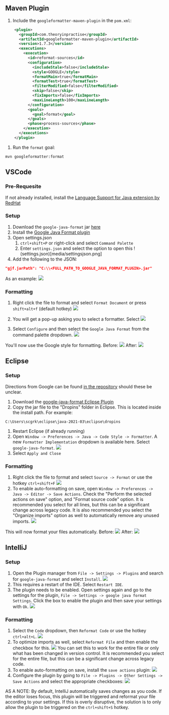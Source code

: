 ## Maven Plugin
1. Include the `googleformatter-maven-plugin` in the `pom.xml`:
```xml
    <plugin>
      <groupId>com.theoryinpractise</groupId>
      <artifactId>googleformatter-maven-plugin</artifactId>
      <version>1.7.3</version>
      <executions>
        <execution>
          <id>reformat-sources</id>
          <configuration>
            <includeStale>false</includeStale>
            <style>GOOGLE</style>
            <formatMain>true</formatMain>
            <formatTest>true</formatTest>
            <filterModified>false</filterModified>
            <skip>false</skip>
            <fixImports>false</fixImports>
            <maxLineLength>100</maxLineLength>
          </configuration>
          <goals>
            <goal>format</goal>
          </goals>
          <phase>process-sources</phase>
        </execution>
      </executions>
    </plugin>
```
1. Run the `format` goal:
```
mvn googleformatter:format
```

## VSCode
### Pre-Requesite
If not already installed, install the [Language Support for Java extension by RedHat](https://marketplace.visualstudio.com/items?itemName=redhat.java)

### Setup
1. Download the `google-java-format` jar [here](https://github.com/google/google-java-format/releases/download/v1.10.0/google-java-format-1.10.0-all-deps.jar)
1. Install the [Google Java Format plugin](https://marketplace.visualstudio.com/items?itemName=mngrm3a.vscode-google-java-formatter)
1.  Open settings.json
    1. `ctrl+shift+P` or right-click and select `Command Palette`
    1. Enter `settings.json` and select the option to open this
        !(settings.json)[media/settingsjson.png]
1. Add the following to the JSON:
```json
"gjf.jarPath": "C:\\<FULL_PATH_TO_GOOGLE_JAVA_FORMAT_PLUGIN>.jar"
```
As an example:
![](media/vscode/settingsjson.png)

### Formatting
1. Right click the file to format and select `Format Document` or press `shift+alt+f` (default hotkey)
![](media/vscode/formatdocument.png)

1. You will get a pop-up asking you to select a formatter. Select
![](media/vscode/selectformatter1.png)
1. Select `Configure` and then select the `Google Java Format` from the command palette dropdown.
![](media/vscode/selectformatter2.png)

You'll now use the Google style for formatting.
Before:
![](media/vscode/before.png)
After:
![](media/vscode/after.png)

## Eclipse
### Setup
Directions from Google can be found [in the repository](https://github.com/google/google-java-format#eclipse) should these be unclear.
1. Download the [google-java-format Eclipse Plugin](https://github.com/google/google-java-format/releases/download/google-java-format-1.6/google-java-format-eclipse-plugin_1.6.0.jar)
1. Copy the jar file to the "Dropins" folder in Eclipse. This is located inside the install path.
For example:
```
C:\Users\scgrk\eclipse\java-2021-03\eclipse\dropins
```
1. Restart Eclipse (if already running)
1. Open `Window -> Preferences -> Java -> Code Style -> Formatter`. A new `Formatter Implementation` dropdown is available here. Select `google-java-format`.
![](media/eclipse/eclipseformatter.png)
1. Select `Apply and Close`

### Formatting
1. Right click the file to format and select `Source -> Format` or use the hotkey `ctrl+shift+F`
![](media/eclipse/format.png)
1. To enable auto-formatting on save, open `Window -> Preferences -> Java -> Editor -> Save Actions`. Check the "Perform the selected actions on save" option, and "Format source code" option. It is recommended you select for all lines, but this can be a significant change across legacy code. It is also recommended you select the "Organize imports" option as well to automatically remove any unused imports.
![](media/eclipse/format-on-save.png)

This will now format your files automatically.
Before:
![](media/eclipse/before.png)
After:
![](media/eclipse/after.png)

## IntelliJ
### Setup
1. Open the Plugin manager from `File -> Settings -> Plugins` and search for `google-java-format` and select `Install`.
![](media/intellij/plugin-install.png)
1. This requires a restart of the IDE. Select `Restart IDE`.
1. The plugin needs to be enabled. Open settings again and go to the settings for the plugin, `File -> Settings -> google java format Settings`. Click the box to enable the plugin and then save your settings with `Ok`.
![](media/intellij/enable-plugin.png)

### Formatting
1. Select the `Code` dropdown, then `Reformat Code` or use the hotkey `ctrl+alt+L`.
![](media/intellij/reformat.png)
1. To optimize imports as well, select `Reformat File` and then enable the checkbox for this.
![](media/intellij/reformat-file.png)
You can set this to work for the entire file or only what has been changed in version control. It is recommended you select for the entire file, but this can be a significant change across legacy code.
1. To enable auto-formatting on save, install the `save actions` plugin:
![](media/intellij/save-actions-plugin.png)
1. Configure the plugin by going to `File -> Plugins -> Other Settings -> Save Actions` and select the appropriate checkboxes:
![](media/intellij/configure-save-actions.png)

AS A NOTE: By default, IntelliJ automatically saves changes as you code. If the editor loses focus, this plugin will be triggered and reformat your file according to your settings. If this is overly disruptive, the solution is to only allow the plugin to be triggered on the `ctrl+shift+S` hotkey.